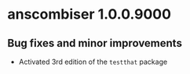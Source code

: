 # anscombiser 1.0.0.9000

## Bug fixes and minor improvements

* Activated 3rd edition of the `testthat` package
